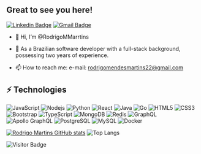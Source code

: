 ## Great to see you here!
[![Linkedin Badge](https://img.shields.io/badge/-mendesrodrigomartins-blue?style=flat-square&logo=Linkedin&logoColor=white&link=https://www.linkedin.com/in/mendesrodrigomartins/)](https://www.linkedin.com/in/mendesrodrigomartins/)
[![Gmail Badge](https://img.shields.io/badge/-rodrigomendesmartins22@gmail.com-c14438?style=flat-square&logo=Gmail&logoColor=white&link=mailto:rodrigomendesmartins22@gmail.com)](mailto:rodrigomendesmartins22@gmail.com)

- 👋 Hi, I’m @RodrigoMMarrtins
- 👀 As a Brazilian software developer with a full-stack background, possessing two years of experience.

- 📫 How to reach me: e-mail: rodrigomendesmartins22@gmail.com
  
## ⚡ Technologies
![JavaScript](https://img.shields.io/badge/-JavaScript-black?style=flat-square&logo=javascript)
![Nodejs](https://img.shields.io/badge/-Nodejs-black?style=flat-square&logo=Node.js)
![Python](https://img.shields.io/badge/-Python-black?style=flat-square&logo=Python)
![React](https://img.shields.io/badge/-React-black?style=flat-square&logo=react)
![Java](https://img.shields.io/badge/-java-E34A86?style=flat-square&logo=java)
![Go](https://img.shields.io/badge/-GO-00599C?style=flat-square&logo=c)
![HTML5](https://img.shields.io/badge/-HTML5-E34F26?style=flat-square&logo=html5&logoColor=white)
![CSS3](https://img.shields.io/badge/-CSS3-1572B6?style=flat-square&logo=css3)
![Bootstrap](https://img.shields.io/badge/-Bootstrap-563D7C?style=flat-square&logo=bootstrap)
![TypeScript](https://img.shields.io/badge/-TypeScript-007ACC?style=flat-square&logo=typescript)
![MongoDB](https://img.shields.io/badge/-MongoDB-black?style=flat-square&logo=mongodb)
![Redis](https://img.shields.io/badge/-Redis-black?style=flat-square&logo=Redis)
![GraphQL](https://img.shields.io/badge/-GraphQL-E10098?style=flat-square&logo=graphql)
![Apollo GraphQL](https://img.shields.io/badge/-Apollo%20GraphQL-311C87?style=flat-square&logo=apollo-graphql)
![PostgreSQL](https://img.shields.io/badge/-PostgreSQL-336791?style=flat-square&logo=postgresql)
![MySQL](https://img.shields.io/badge/-MySQL-black?style=flat-square&logo=mysql)
![Docker](https://img.shields.io/badge/-Docker-black?style=flat-square&logo=docker)




[![Rodrigo Martins GitHub stats](https://github-readme-stats.vercel.app/api?username=RodrigoMMarrtins&theme=radical)](https://github.com/RodrigoMMarrtins/github-readme-stats) ![Top Langs](https://github-readme-stats.vercel.app/api/top-langs/?username=RodrigoMMarrtins&layout=compact&theme=radical)

![Visitor Badge](https://visitor-badge.laobi.icu/badge?page_id=RodrigoMMarrtins.RodrigoMMarrtins)
